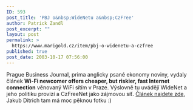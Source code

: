 ```yaml
---
ID: 593
post_title: 'PBJ o&nbsp;WideNetu a&nbsp;CzFree'
author: Patrick Zandl
post_excerpt: ""
layout: post
permalink: >
  https://www.marigold.cz/item/pbj-o-widenetu-a-czfree
published: true
post_date: 2003-10-17 07:56:00
---
```

Prague Business Journal, prima anglicky psané ekonomy noviny, vydaly článek <STRONG>Wi-Fi newcomer offers cheaper, but riskier, fast Internet connection</STRONG> věnovaný WiFi sítím v Praze. Výslovně tu uvádějí WideNet a jeho politiku provizí a CzFreeNet jako zájmovou síť. <A href="http://www.pbj.cz/user/article.asp?ArticleID=186336" target=_blank>Článek najdete zde</A>, Jakub Ditrich tam má moc pěknou fotku :)